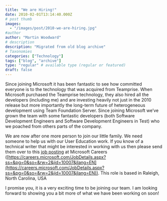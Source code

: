 ```yaml
---
title: "We are Hiring!"
date: 2010-02-01T13:14:40.000Z
# post thumb
images:
  - "/images/post/2010-we-are-hiring.jpg"
#author
author: "Martin Woodward"
# description
description: "Migrated from old blog archive"
# Taxonomies
categories: ["Technology"]
tags: ["blog", "archive"]
type: "regular" # available type (regular or featured)
draft: false
---
```


Since joining Microsoft it has been fantastic to see how committed everyone is to the technology that was acquired from Teamprise.  When Microsoft purchased the Teamprise technology, they also hired all the developers (including me) and are investing heavily not just in the 2010 release but more importantly the long-term future of heterogeneous development using Team Foundation Server.  Since joining Microsoft we’ve grown the team with some fantastic developers (both Software Development Engineers and Software Development Engineers in Test) who we poached from others parts of the company.  

We are now after one more person to join our little family. We need someone to help us with our User Education work.  If you know of a technical writer that might be interested in working with us then please send them over to this [job posting](https://careers.microsoft.com/JobDetails.aspx?ss=&pg=0&so=&rw=2&jid=10007&jlang=EN) at Microsoft Careers ([https://careers.microsoft.com/JobDetails.aspx?ss=&pg=0&so=&rw=2&jid=10007&jlang=EN](https://careers.microsoft.com/JobDetails.aspx?ss=&pg=0&so=&rw=2&jid=10007&jlang=EN)). This role is based in Raleigh, North Carolina, USA  

I promise you, it is a very exciting time to be joining our team.  I am looking forward to showing you a bit more of what we have been working on soon!